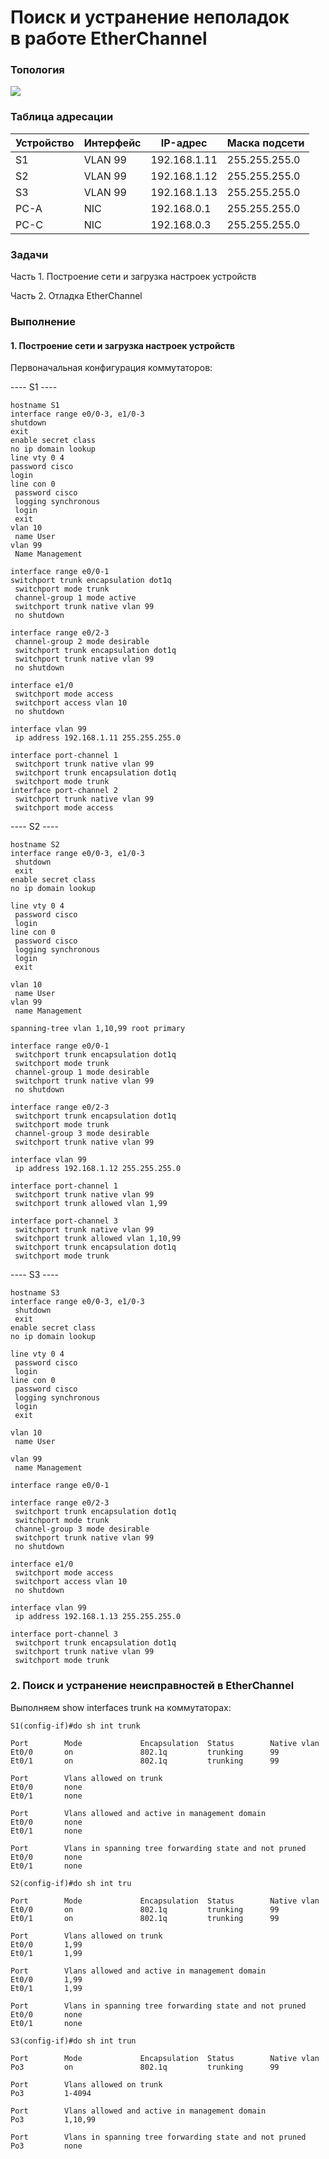 # Поиск и устранение неполадок в работе EtherChannel

### Топология
![](eve.png)

### Таблица адресации
|Устройство|Интерфейс|IP-адрес     |Маска подсети|
|----------|---------|-------------|-------------|
|S1        |VLAN 99  |192.168.1.11 |255.255.255.0|
|S2        |VLAN 99  |192.168.1.12 |255.255.255.0|
|S3        |VLAN 99  |192.168.1.13 |255.255.255.0|
|PC-A      |NIC      |192.168.0.1  |255.255.255.0|
|PC-C      |NIC      |192.168.0.3  |255.255.255.0|

### Задачи
Часть 1. Построение сети и загрузка настроек устройств

Часть 2. Отладка EtherChannel

### Выполнение

#### 1. Построение сети и загрузка настроек устройств
Первоначальная конфигурация коммутаторов:

---- S1 ----
```
hostname S1
interface range e0/0-3, e1/0-3
shutdown
exit
enable secret class
no ip domain lookup
line vty 0 4
password cisco
login
line con 0
 password cisco
 logging synchronous
 login
 exit
vlan 10
 name User
vlan 99
 Name Management

interface range e0/0-1
switchport trunk encapsulation dot1q
 switchport mode trunk
 channel-group 1 mode active
 switchport trunk native vlan 99
 no shutdown

interface range e0/2-3
 channel-group 2 mode desirable
 switchport trunk encapsulation dot1q
 switchport trunk native vlan 99
 no shutdown

interface e1/0
 switchport mode access
 switchport access vlan 10
 no shutdown

interface vlan 99
 ip address 192.168.1.11 255.255.255.0

interface port-channel 1
 switchport trunk native vlan 99
 switchport trunk encapsulation dot1q
 switchport mode trunk
interface port-channel 2
 switchport trunk native vlan 99
 switchport mode access
```

---- S2 ----
```
hostname S2
interface range e0/0-3, e1/0-3
 shutdown
 exit
enable secret class
no ip domain lookup

line vty 0 4
 password cisco
 login
line con 0
 password cisco
 logging synchronous
 login
 exit

vlan 10
 name User
vlan 99
 name Management

spanning-tree vlan 1,10,99 root primary

interface range e0/0-1
 switchport trunk encapsulation dot1q
 switchport mode trunk
 channel-group 1 mode desirable
 switchport trunk native vlan 99
 no shutdown

interface range e0/2-3
 switchport trunk encapsulation dot1q
 switchport mode trunk
 channel-group 3 mode desirable
 switchport trunk native vlan 99

interface vlan 99
 ip address 192.168.1.12 255.255.255.0

interface port-channel 1
 switchport trunk native vlan 99
 switchport trunk allowed vlan 1,99

interface port-channel 3
 switchport trunk native vlan 99
 switchport trunk allowed vlan 1,10,99
 switchport trunk encapsulation dot1q
 switchport mode trunk
```

---- S3 ----
```
hostname S3
interface range e0/0-3, e1/0-3
 shutdown
 exit
enable secret class
no ip domain lookup

line vty 0 4
 password cisco
 login
line con 0
 password cisco
 logging synchronous
 login
 exit

vlan 10
 name User

vlan 99
 name Management

interface range e0/0-1

interface range e0/2-3
 switchport trunk encapsulation dot1q
 switchport mode trunk
 channel-group 3 mode desirable
 switchport trunk native vlan 99
 no shutdown

interface e1/0
 switchport mode access
 switchport access vlan 10
 no shutdown

interface vlan 99
 ip address 192.168.1.13 255.255.255.0

interface port-channel 3
 switchport trunk encapsulation dot1q
 switchport trunk native vlan 99
 switchport mode trunk
```

### 2. Поиск и устранение неисправностей в EtherChannel
Выполняем show interfaces trunk на коммутаторах:
```
S1(config-if)#do sh int trunk

Port        Mode             Encapsulation  Status        Native vlan
Et0/0       on               802.1q         trunking      99
Et0/1       on               802.1q         trunking      99

Port        Vlans allowed on trunk
Et0/0       none
Et0/1       none

Port        Vlans allowed and active in management domain
Et0/0       none
Et0/1       none

Port        Vlans in spanning tree forwarding state and not pruned
Et0/0       none
Et0/1       none

```

```
S2(config-if)#do sh int tru

Port        Mode             Encapsulation  Status        Native vlan
Et0/0       on               802.1q         trunking      99
Et0/1       on               802.1q         trunking      99

Port        Vlans allowed on trunk
Et0/0       1,99
Et0/1       1,99

Port        Vlans allowed and active in management domain
Et0/0       1,99
Et0/1       1,99

Port        Vlans in spanning tree forwarding state and not pruned
Et0/0       none
Et0/1       none
```

```
S3(config-if)#do sh int trun

Port        Mode             Encapsulation  Status        Native vlan
Po3         on               802.1q         trunking      99

Port        Vlans allowed on trunk
Po3         1-4094

Port        Vlans allowed and active in management domain
Po3         1,10,99

Port        Vlans in spanning tree forwarding state and not pruned
Po3         none
```
